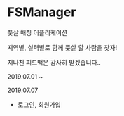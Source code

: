 # FSManager
풋살 매칭 어플리케이션

지역별, 실력별로 함께 풋살 할 사람을 찾자!

지나친 피드백은 감사히 받겠습니다..

2019.07.01 ~ 

2019.07.07
- 로그인, 회원가입

